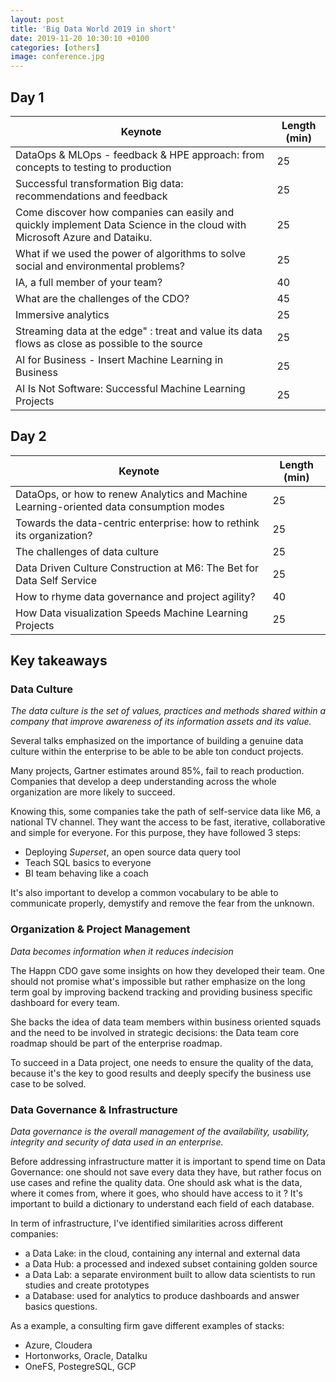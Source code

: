 ```yaml
---
layout: post
title: 'Big Data World 2019 in short'
date: 2019-11-20 10:30:10 +0100
categories: [others]
image: conference.jpg
---
```


## Day 1

| Keynote                                                                                                                  | Length (min) |
| ------------------------------------------------------------------------------------------------------------------------ | ------------ |
| DataOps & MLOps - feedback & HPE approach: from concepts to testing to production                                        | 25           |
| Successful transformation Big data: recommendations and feedback                                                         | 25           |
| Come discover how companies can easily and quickly implement Data Science in the cloud with Microsoft Azure and Dataiku. | 25           |
| What if we used the power of algorithms to solve social and environmental problems?                                      | 25           |
| IA, a full member of your team?                                                                                          | 40           |
| What are the challenges of the CDO?                                                                                      | 45           |
| Immersive analytics                                                                                                      | 25           |
| Streaming data at the edge" : treat and value its data flows as close as possible to the source                          | 25           |
| AI for Business - Insert Machine Learning in Business                                                                    | 25           |
| AI Is Not Software: Successful Machine Learning Projects                                                                 | 25           |

## Day 2

| Keynote                                                                                 | Length (min) |
| --------------------------------------------------------------------------------------- | ------------ |
| DataOps, or how to renew Analytics and Machine Learning-oriented data consumption modes | 25           |
| Towards the data-centric enterprise: how to rethink its organization?                   | 25           |
| The challenges of data culture                                                          | 25           |
| Data Driven Culture Construction at M6: The Bet for Data Self Service                   | 25           |
| How to rhyme data governance and project agility?                                       | 40           |
| How Data visualization Speeds Machine Learning Projects                                 | 25           |

## Key takeaways

### Data Culture

_The data culture is the set of values, practices and methods shared within a company that improve awareness of its information assets and its value._

Several talks emphasized on the importance of building a genuine data culture within the enterprise to be able to be able ton conduct projects.

Many projects, Gartner estimates around 85%, fail to reach production. Companies that develop a deep understanding across the whole organization are more likely to succeed.

Knowing this, some companies take the path of self-service data like M6, a national TV channel. They want the access to be fast, iterative, collaborative and simple for everyone. For this purpose, they have followed 3 steps:

- Deploying _Superset_, an open source data query tool
- Teach SQL basics to everyone
- BI team behaving like a coach

It's also important to develop a common vocabulary to be able to communicate properly, demystify and remove the fear from the unknown.

### Organization & Project Management

_Data becomes information when it reduces indecision_

The Happn CDO gave some insights on how they developed their team. One should not promise what's impossible but rather emphasize on the long term goal by improving backend tracking and providing business specific dashboard for every team.

She backs the idea of data team members within business oriented squads and the need to be involved in strategic decisions: the Data team core roadmap should be part of the enterprise roadmap.

To succeed in a Data project, one needs to ensure the quality of the data, because it's the key to good results and deeply specify the business use case to be solved.

### Data Governance & Infrastructure

_Data governance is the overall management of the availability, usability, integrity and security of data used in an enterprise._

Before addressing infrastructure matter it is important to spend time on Data Governance: one should not save every data they have, but rather focus on use cases and refine the quality data. One should ask what is the data, where it comes from, where it goes, who should have access to it ? It's important to build a dictionary to understand each field of each database.

In term of infrastructure, I've identified similarities across different companies:

- a Data Lake: in the cloud, containing any internal and external data
- a Data Hub: a processed and indexed subset containing golden source
- a Data Lab: a separate environment built to allow data scientists to run studies and create prototypes
- a Database: used for analytics to produce dashboards and answer basics questions.

As a example, a consulting firm gave different examples of stacks:

- Azure, Cloudera
- Hortonworks, Oracle, DataIku
- OneFS, PostegreSQL, GCP
